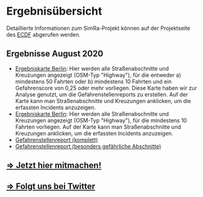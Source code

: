 # Ergebnisübersicht

Detaillierte Informationen zum SimRa-Projekt können auf der Projektseite des [ECDF](https://www.digital-future.berlin/forschung/projekte/simra/) abgerufen werden.

## Ergebnisse August 2020
- [Ergebniskarte Berlin](./berlin_geojson_2.html): Hier werden alle Straßenabschnitte und Kreuzungen angezeigt (OSM-Typ "Highway"), für die entweder a) mindestens 50 Fahrten oder b) mindestens 10 Fahrten und ein Gefahrenscore von 0,25 oder mehr vorliegen. Diese Karte haben wir zur Analyse genutzt, um die Gefahrenstellenreports zu erstellen. Auf der Karte kann man Straßenabschnitte und Kreuzungen anklicken, um die erfassten Incidents anzuzeigen.
- [Ergebniskarte Berlin](./berlin_geojson_2020-08_min10rides.html): Hier werden alle Straßenabschnitte und Kreuzungen angezeigt (OSM-Typ "Highway"), für die mindestens 10 Fahrten vorliegen. Auf der Karte kann man Straßenabschnitte und Kreuzungen anklicken, um die erfassten Incidents anzuzeigen.
- [Gefahrenstellenreport (komplett)](./2020-08_complete.pdf)
- [Gefahrenstellenreport (besonders gefährliche Abschnitte)](./2020-08_most_dangerous.pdf)


## [=> Jetzt hier mitmachen!](./mitmachen.html)
## [=> Folgt uns bei Twitter](https://twitter.com/SimRa_App)
